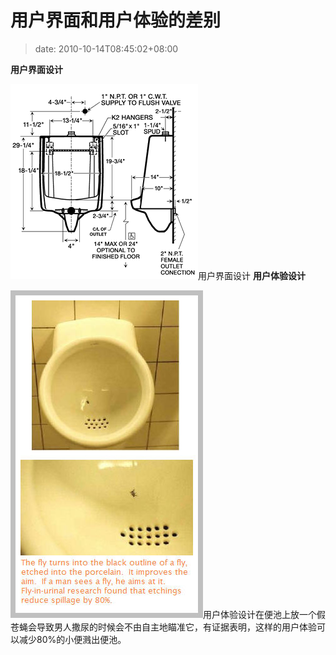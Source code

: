 # 用户界面和用户体验的差别
>date: 2010-10-14T08:45:02+08:00


**用户界面设计**


![](/assets/images/coolshell.cn/wp-content/uploads/2010/10/UI.gif "用户界面设计")用户界面设计
**用户体验设计**



[![](/assets/images/coolshell.cn/wp-content/uploads/2010/10/UX.jpg "用户体验设计")](/assets/images/coolshell.cn/wp-content/uploads/2010/10/UX.jpg)用户体验设计在便池上放一个假苍蝇会导致男人撒尿的时候会不由自主地瞄准它，有证据表明，这样的用户体验可以减少80%的小便溅出便池。


